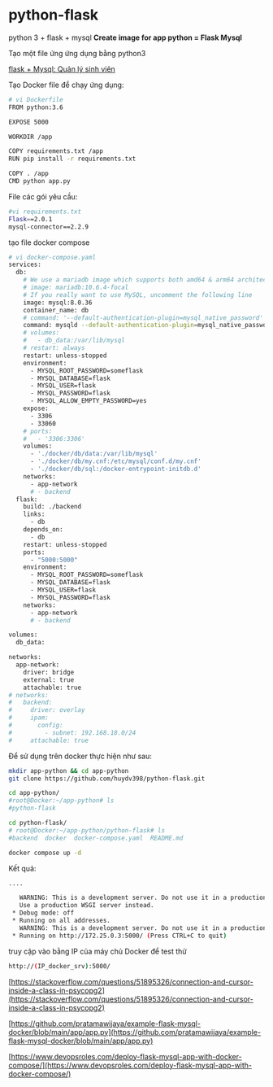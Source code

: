 # python-flask
 python 3 + flask + mysql 
**Create image for app python = Flask Mysql**

Tạo một file ứng ứng dụng bằng python3

[flask + Mysql: Quản lý sinh viên](https://www.notion.so/flask-Mysql-Qu-n-l-sinh-vi-n-755d976c15c644868a81235cc3951e07?pvs=21)

Tạo Docker file để chạy ứng dụng:

```bash
# vi Dockerfile
FROM python:3.6

EXPOSE 5000

WORKDIR /app

COPY requirements.txt /app
RUN pip install -r requirements.txt

COPY . /app
CMD python app.py
```

File các gói yêu cầu:

```bash
#vi requirements.txt
Flask==2.0.1
mysql-connector==2.2.9
```

tạo file docker compose

```bash
# vi docker-compose.yaml
services:
  db:
    # We use a mariadb image which supports both amd64 & arm64 architecture
    # image: mariadb:10.6.4-focal
    # If you really want to use MySQL, uncomment the following line
    image: mysql:8.0.36
    container_name: db
    # command: '--default-authentication-plugin=mysql_native_password'
    command: mysqld --default-authentication-plugin=mysql_native_password --character-set-server=utf8mb4 --collation-server=utf8mb4_unicode_ci
    # volumes:
    #   - db_data:/var/lib/mysql
    # restart: always
    restart: unless-stopped
    environment:
      - MYSQL_ROOT_PASSWORD=someflask
      - MYSQL_DATABASE=flask
      - MYSQL_USER=flask
      - MYSQL_PASSWORD=flask
      - MYSQL_ALLOW_EMPTY_PASSWORD=yes
    expose:
      - 3306
      - 33060
    # ports:
    #   - '3306:3306'
    volumes:
      - './docker/db/data:/var/lib/mysql'
      - './docker/db/my.cnf:/etc/mysql/conf.d/my.cnf'
      - './docker/db/sql:/docker-entrypoint-initdb.d'
    networks:
      - app-network
      # - backend
  flask:
    build: ./backend
    links:
      - db
    depends_on:
      - db
    restart: unless-stopped
    ports:
      - "5000:5000"
    environment:
      - MYSQL_ROOT_PASSWORD=someflask
      - MYSQL_DATABASE=flask
      - MYSQL_USER=flask
      - MYSQL_PASSWORD=flask
    networks:
      - app-network
      # - backend

volumes:
  db_data:

networks:
  app-network:
    driver: bridge
    external: true
    attachable: true
# networks:
#   backend:
#     driver: overlay
#     ipam:
#       config:
#         - subnet: 192.168.18.0/24
#     attachable: true
```

Để sử dụng trên docker thực hiện như sau:

```bash
mkdir app-python && cd app-python
git clone https://github.com/huydv398/python-flask.git

cd app-python/
#root@Docker:~/app-python# ls
#python-flask

cd python-flask/
# root@Docker:~/app-python/python-flask# ls
#backend  docker  docker-compose.yaml  README.md

docker compose up -d

```

Kết quả:

```bash
....

   WARNING: This is a development server. Do not use it in a production deployment.
   Use a production WSGI server instead.
 * Debug mode: off
 * Running on all addresses.
   WARNING: This is a development server. Do not use it in a production deployment.
 * Running on http://172.25.0.3:5000/ (Press CTRL+C to quit)
```

truy cập vào bằng IP của máy chủ Docker để test thử

```bash
http://(IP_docker_srv):5000/
```

[https://stackoverflow.com/questions/51895326/connection-and-cursor-inside-a-class-in-psycopg2](https://stackoverflow.com/questions/51895326/connection-and-cursor-inside-a-class-in-psycopg2)

[https://github.com/pratamawijaya/example-flask-mysql-docker/blob/main/app/app.py](https://github.com/pratamawijaya/example-flask-mysql-docker/blob/main/app/app.py)

[https://www.devopsroles.com/deploy-flask-mysql-app-with-docker-compose/](https://www.devopsroles.com/deploy-flask-mysql-app-with-docker-compose/)